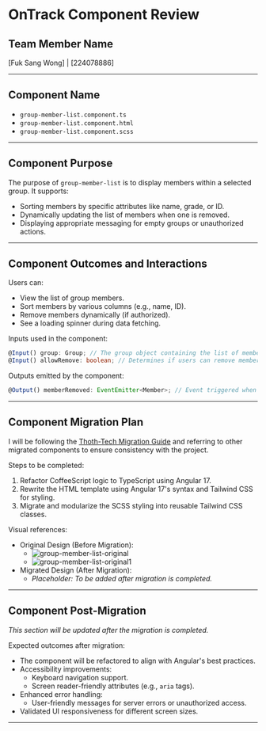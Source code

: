 # OnTrack Component Review

## Team Member Name
[Fuk Sang Wong] | [224078886]

---

## Component Name
- `group-member-list.component.ts`
- `group-member-list.component.html`
- `group-member-list.component.scss`

---

## Component Purpose
The purpose of `group-member-list` is to display members within a selected group. It supports:
- Sorting members by specific attributes like name, grade, or ID.
- Dynamically updating the list of members when one is removed.
- Displaying appropriate messaging for empty groups or unauthorized actions.

---

## Component Outcomes and Interactions
Users can:
- View the list of group members.
- Sort members by various columns (e.g., name, ID).
- Remove members dynamically (if authorized).
- See a loading spinner during data fetching.

Inputs used in the component:
```typescript
@Input() group: Group; // The group object containing the list of members
@Input() allowRemove: boolean; // Determines if users can remove members
```

Outputs emitted by the component:
```typescript
@Output() memberRemoved: EventEmitter<Member>; // Event triggered when a member is removed
```

---

## Component Migration Plan
I will be following the [Thoth-Tech Migration Guide](https://github.com/thoth-tech/doubtfire-web/blob/main/MIGRATION-GUIDE.md)
and referring to other migrated components to ensure consistency with the project.

Steps to be completed:
1. Refactor CoffeeScript logic to TypeScript using Angular 17.
2. Rewrite the HTML template using Angular 17's syntax and Tailwind CSS for styling.
3. Migrate and modularize the SCSS styling into reusable Tailwind CSS classes.

Visual references:
- Original Design (Before Migration):
  - ![group-member-list-original](Resources/group-member-list-original.jpg)
  - ![group-member-list-original1](Resources/group-member-list-original1.jpg)
- Migrated Design (After Migration):
  - *Placeholder: To be added after migration is completed.*

---

## Component Post-Migration
*This section will be updated after the migration is completed.*

Expected outcomes after migration:
- The component will be refactored to align with Angular's best practices.
- Accessibility improvements:
  - Keyboard navigation support.
  - Screen reader-friendly attributes (e.g., `aria` tags).
- Enhanced error handling:
  - User-friendly messages for server errors or unauthorized access.
- Validated UI responsiveness for different screen sizes.

---